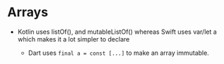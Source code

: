 # Arrays
- Kotlin uses listOf<Int>(), and mutableListOf<Int>() whereas Swift uses var/let a which makes it a lot simpler to declare
  - Dart uses `final a = const [...]` to make an array immutable.